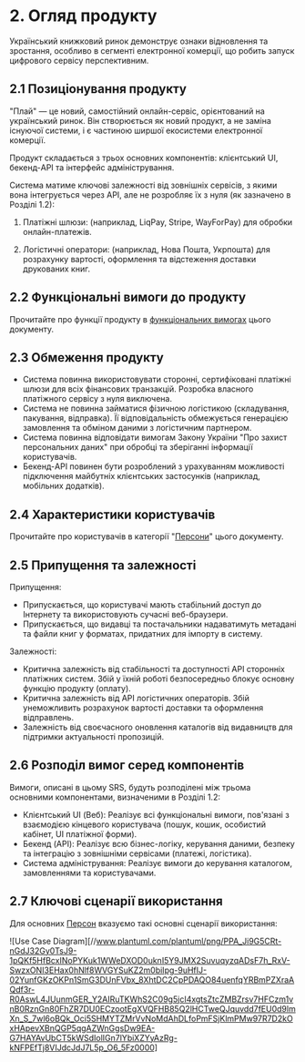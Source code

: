 # 2. Огляд продукту

Український книжковий ринок демонструє ознаки відновлення та зростання, особливо в сегменті електронної комерції, що робить запуск цифрового сервісу перспективним.

## 2.1 Позиціонування продукту

"Плай" — це новий, самостійний онлайн-сервіс, орієнтований на український ринок. Він створюється як новий продукт, а не заміна існуючої системи, і є частиною ширшої екосистеми електронної комерції.

Продукт складається з трьох основних компонентів: клієнтський UI, бекенд-API та інтерфейс адміністрування.

Система матиме ключові залежності від зовнішніх сервісів, з якими вона інтегрується через API, але не розробляє їх з нуля (як зазначено в Розділі 1.2):

1. Платіжні шлюзи: (наприклад, LiqPay, Stripe, WayForPay) для обробки онлайн-платежів.

2. Логістичні оператори: (наприклад, Нова Пошта, Укрпошта) для розрахунку вартості, оформлення та відстеження доставки друкованих книг.

## 2.2 Функціональні вимоги до продукту

Прочитайте про функції продукту в [функціональних вимогах](https://github.com/iamvladshevchuk/singularitarians/blob/main/4_FUNCTIONAL_REQUIREMENTS.md) цього документу.

## 2.3 Обмеження продукту

* Система повинна використовувати сторонні, сертифіковані платіжні шлюзи для всіх фінансових транзакцій. Розробка власного платіжного сервісу з нуля виключена.
* Система не повинна займатися фізичною логістикою (складування, пакування, відправка). Її відповідальність обмежується генерацією замовлення та обміном даними з логістичним партнером.
* Система повинна відповідати вимогам Закону України "Про захист персональних даних" при обробці та зберіганні інформації користувачів.
* Бекенд-API повинен бути розроблений з урахуванням можливості підключення майбутніх клієнтських застосунків (наприклад, мобільних додатків).

## 2.4 Характеристики користувачів

Прочитайте про користувачів в категорії "[Персони](https://github.com/iamvladshevchuk/singularitarians/blob/main/6_PERSONAS.md)" цього документу.

## 2.5 Припущення та залежності

Припущення:

* Припускається, що користувачі мають стабільний доступ до Інтернету та використовують сучасні веб-браузери.
* Припускається, що видавці та постачальники надаватимуть метадані та файли книг у форматах, придатних для імпорту в систему.

Залежності:

* Критична залежність від стабільності та доступності API сторонніх платіжних систем. Збій у їхній роботі безпосередньо блокує основну функцію продукту (оплату).
* Критична залежність від API логістичних операторів. Збій унеможливить розрахунок вартості доставки та оформлення відправлень.
* Залежність від своєчасного оновлення каталогів від видавництв для підтримки актуальності пропозицій.

## 2.6 Розподіл вимог серед компонентів

Вимоги, описані в цьому SRS, будуть розподілені між трьома основними компонентами, визначеними в Розділі 1.2:

* Клієнтський UI (Веб): Реалізує всі функціональні вимоги, пов'язані з взаємодією кінцевого користувача (пошук, кошик, особистий кабінет, UI платіжної форми).
* Бекенд (API): Реалізує всю бізнес-логіку, керування даними, безпеку та інтеграцію з зовнішніми сервісами (платежі, логістика).
* Система адміністрування: Реалізує вимоги до керування каталогом, замовленнями та користувачами.

## 2.7 Ключові сценарії використання

Для основних [Персон](https://github.com/iamvladshevchuk/singularitarians/blob/main/6_PERSONAS.md) вказуємо такі основні сценарії використання:

![Use Case Diagram][//www.plantuml.com/plantuml/png/PPA_Ji9G5CRt-nGdJ32Gy0TsJ9-1pQKf5HfBcxINoPYKuk1WWeDXOD0uknI5Y9JMX2SuvuqyzqADsF7h_RxV-SwzxONI3EHax0hNlf8WVGYSuKZ2m0biIpg-9uHfIJ-02YunfGKzOKPn1SmG3DUnFVbx_8XhtDC2CpPDAQO84uenfqYRBmPZXraAQdf3r-R0AswL4JUunmGER_Y2AIRuTKWhS2C09g5jcI4xgtsZtcZMBZrsv7HFCzm1vnB0RznGn80FhZR7DU0ECzootEgXVQFHB85Q2lHCTweQJquvdd7fEU0d9lmXn_S_7wl6oBQk_Oci5SHMYTZMrVvNoMdAhDLfoPmFSjKlmPMw97R7D2kOxHApevXBnQGP5qgAZWnGgsDw9EA-G7HAYAvUbCT5kWSdIolIGn7lYbiXZYyAzRg-kNFPEfTj8VIJdcJdJ7L5p_O6_5Fz0000]
